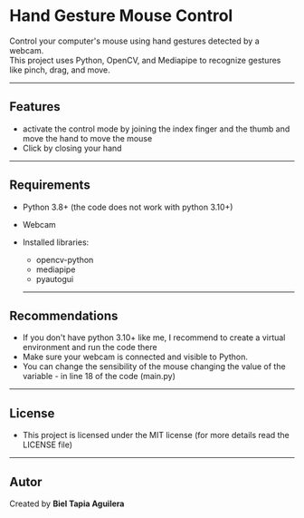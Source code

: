 # Hand Gesture Mouse Control

Control your computer's mouse using hand gestures detected by a webcam.  
This project uses Python, OpenCV, and Mediapipe to recognize gestures like pinch, drag, and move.

---

## Features
- activate the control mode by joining the index finger and the thumb and move the hand to move the mouse
- Click by closing your hand

---

## Requirements
- Python 3.8+ (the code does not work with python 3.10+)
- Webcam
- Installed libraries:
  - opencv-python
  - mediapipe
  - pyautogui
 
  ---

## Recommendations
- If you don't have python 3.10+ like me, I recommend to create a virtual environment and run the code there
- Make sure your webcam is connected and visible to Python.
- You can change the sensibility of the mouse changing the value of the variable - in line 18 of the code (main.py)

---

## License
- This project is licensed under the MIT license (for more details read the LICENSE file)

---

## Autor
Created by **Biel Tapia Aguilera**
